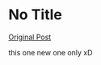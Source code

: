 # No Title

[Original Post](https://discourse.onlinedegree.iitm.ac.in/t/164277/560)

<p>this one new one only xD</p>